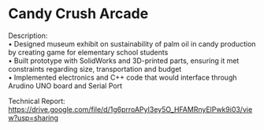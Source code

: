 # Candy Crush Arcade

Description: <br>
• Designed museum exhibit on sustainability of palm oil in candy production by creating game for elementary school students <br>
• Built prototype with SolidWorks and 3D-printed parts, ensuring it met constraints regarding size, transportation and budget <br>
• Implemented electronics and C++ code that would interface through Arudino UNO board and Serial Port <br>

Technical Report:
https://drive.google.com/file/d/1g6prroAPyI3ey5O_HFAMRnyElPwk9i03/view?usp=sharing
